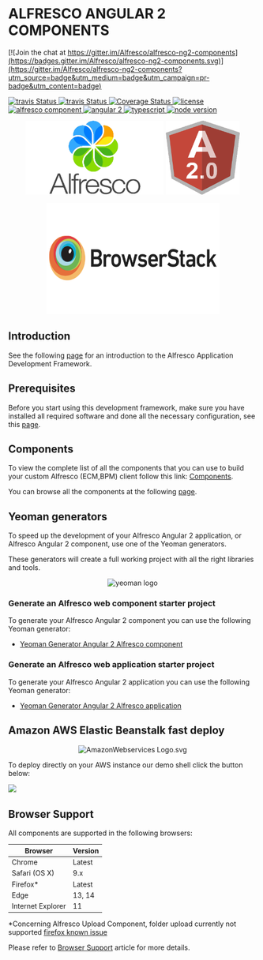 # ALFRESCO ANGULAR 2 COMPONENTS

[![Join the chat at https://gitter.im/Alfresco/alfresco-ng2-components](https://badges.gitter.im/Alfresco/alfresco-ng2-components.svg)](https://gitter.im/Alfresco/alfresco-ng2-components?utm_source=badge&utm_medium=badge&utm_campaign=pr-badge&utm_content=badge)

<p>
  <a title='Build Status Travis' href="https://travis-ci.org/Alfresco/alfresco-ng2-components">
    <img src='https://travis-ci.org/Alfresco/alfresco-ng2-components.svg?branch=master'  alt='travis
    Status' />
  </a>
  <a title='Build Status AppVeyor' href="https://ci.appveyor.com/project/alfresco/alfresco-ng2-components">
    <img src='https://ci.appveyor.com/api/projects/status/github/Alfresco/alfresco-ng2-components'  alt='travis
    Status' />
  </a>
  <a href='https://codecov.io/gh/Alfresco/alfresco-ng2-components'>
    <img src='http://img.shields.io/codecov/c/github/Alfresco/alfresco-ng2-components/master.svg?maxAge=2592000' alt='Coverage Status' />
  </a>
  <a href='https://github.com/Alfresco/alfresco-ng2-components/blob/master/LICENSE'>
     <img src='https://img.shields.io/hexpm/l/plug.svg' alt='license' />
  </a>
  <a href='https://www.alfresco.com/'>
     <img src='https://img.shields.io/badge/style-component-green.svg?label=alfresco' alt='alfresco component' />
  </a>
  <a href='https://angular.io/'>
     <img src='https://img.shields.io/badge/style-2-red.svg?label=angular' alt='angular 2' />
  </a>
  <a href='https://www.typescriptlang.org/docs/tutorial.html'>
     <img src='https://img.shields.io/badge/style-lang-blue.svg?label=typescript' alt='typescript' />
  </a>
  <a href='https://www.alfresco.com/'>
     <img src='https://img.shields.io/badge/style-%3E5.0.0-blue.svg?label=node%20version' alt='node version' />
  </a>
</p>
  
<p align="center">
  <img title="alfresco" alt='alfresco' src='assets/alfresco.png'  width="280px" height="150px"></img>
  <img title="angular2" alt='angular2' src='assets/angular2.png'  width="150px" height="150px"></img>    
</p>

<p align="center">
  <img title="browser stack" alt='browser stack' src='assets/browserstack.png'  width="350px" height="225px"></img>
</p>

## Introduction

See the following [page](INTRODUCTION.md) for an introduction to the Alfresco Application Development Framework.

## Prerequisites

Before you start using this development framework, make sure you have installed all required software and done all the 
necessary configuration, see this [page](PREREQUISITES.md).

## Components

To view the complete list of all the components that you can use to build your custom Alfresco (ECM,BPM) client follow this link:
[Components](/ng2-components).

You can browse all the components at the following [page](http://devproducts.alfresco.com/).

## Yeoman generators

To speed up the development of your Alfresco Angular 2 application, or Alfresco Angular 2 component, use one of the Yeoman generators. 

These generators will create a full working project with all the right libraries and tools.

<p align="center">
  <img title="yeoman generator" src='https://github.com/yeoman/media/blob/master/optimized/yeoman-150x150-opaque.png' alt='yeoman logo'  />
</p>

### Generate an Alfresco web component starter project

To generate your Alfresco Angular 2 component you can use the following Yeoman generator:

- [Yeoman Generator Angular 2 Alfresco component](https://github.com/Alfresco/generator-ng2-alfresco-component)


### Generate an Alfresco web application starter project

To generate your Alfresco Angular 2 application you can use the following Yeoman generator:

- [Yeoman Generator Angular 2 Alfresco application](https://github.com/Alfresco/generator-ng2-alfresco-app)

## Amazon AWS Elastic Beanstalk fast deploy

<p align="center">
    <img alt="AmazonWebservices Logo.svg" src="https://upload.wikimedia.org/wikipedia/commons/1/1d/AmazonWebservices_Logo.svg" width="250" height="94">
</p>

To deploy directly on your AWS instance our demo shell click the button below:

<a title="Deploy to AWS" href="https://console.aws.amazon.com/elasticbeanstalk/home?region=us-west-2#/newApplication?applicationName=Alfresco&solutionStackName=Node.js&tierName=WebServer&sourceBundleUrl=https://s3-us-west-2.amazonaws.com/elasticbeanstalk-us-west-2-677901592050/Adf_0.5.0.zip" target="_blank"><img src="http://d0.awsstatic.com/product-marketing/Elastic%20Beanstalk/deploy-to-aws.png" height="40"></a>

## Browser Support
All components are supported in the following browsers:

|**Browser**   	   |**Version**   	|
|---        	   |---  	        |
|Chrome     	   |Latest       	|
|Safari (OS X)     |9.x          	|
|Firefox*    	   |Latest       	|
|Edge       	   |13, 14     	    |
|Internet Explorer |11     	        |

*Concerning Alfresco Upload Component, folder upload currently not supported [firefox known issue](https://bugzilla.mozilla.org/show_bug.cgi?id=1188880 ) 

Please refer to [Browser Support](BROWSER-SUPPORT.md) article for more details. 
